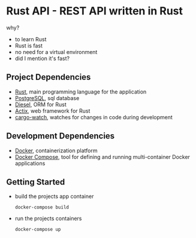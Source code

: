 # Rust API - REST API written in Rust

why?
-   to learn Rust
-   Rust is fast
-   no need for a virtual environment
-   did I mention it's fast?

## Project Dependencies
*  [Rust](https://www.rust-lang.org/), main programming language for the application
*  [PostgreSQL](https://www.postgresql.org/), sql database
*  [Diesel](http://diesel.rs/), ORM for Rust
*  [Actix](https://actix.rs/), web framework for Rust
* [cargo-watch](https://github.com/watchexec/cargo-watch), watches for changes in code during development

## Development Dependencies
*  [Docker](https://www.docker.com/), containerization platform
*  [Docker Compose](https://docs.docker.com/compose/), tool for defining and running multi-container Docker applications

## Getting Started

* build the projects app container

    ```shell
    docker-compose build
    ```

* run the projects containers

    ```shell
    docker-compose up
    ```

